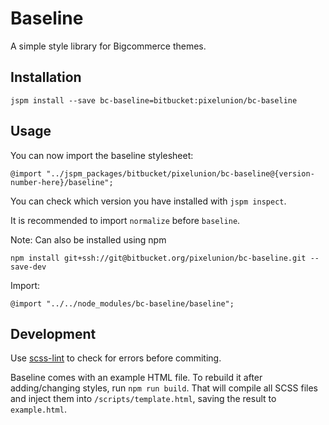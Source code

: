 # Baseline

A simple style library for Bigcommerce themes.

## Installation

```
jspm install --save bc-baseline=bitbucket:pixelunion/bc-baseline
```

## Usage

You can now import the baseline stylesheet:

```
@import "../jspm_packages/bitbucket/pixelunion/bc-baseline@{version-number-here}/baseline";
```

You can check which version you have installed with `jspm inspect`.

It is recommended to import `normalize` before `baseline`.

Note: Can also be installed using npm

```
npm install git+ssh://git@bitbucket.org/pixelunion/bc-baseline.git --save-dev
```

Import:

```
@import "../../node_modules/bc-baseline/baseline";
```

## Development

Use [scss-lint](https://github.com/brigade/scss-lint) to check for errors before commiting.

Baseline comes with an example HTML file. To rebuild it after adding/changing styles, run `npm run build`. That will compile all SCSS files and inject them into `/scripts/template.html`, saving the result to `example.html`.